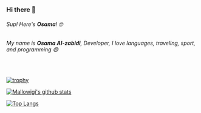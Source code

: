 ### Hi there 👋

###### Sup! Here's **Osama**! 🤓 

###### My name is **Osama Al-zabidi**, Developer, I love languages, traveling, sport, and programming 😄
<br>

[![trophy](https://github-profile-trophy.vercel.app/?username=everyskills&theme=onedark)](https://github.com/ryo-ma/github-profile-trophy)


[![Mallowigi's github stats](https://github-readme-stats.vercel.app/api?username=everyskills&count_private=true&show_icons=true&theme=radical&show_owner=true)](https://github.com/everyskills)

<!--
## for get repository info
[![ReadMe Card](https://github-readme-stats.vercel.app/api/pin/?username=everyskills&repo=material-theme-jetbrains&theme=radical)](https://github.com/everyskills/TheBossBaby)
-->

[![Top Langs](https://github-readme-stats.vercel.app/api/top-langs/?username=everyskills&theme=radical)](https://github.com/anuraghazra/github-readme-stats)

<!--
**everyskills/everyskills** is a ✨ _special_ ✨ repository because its `README.md` (this file) appears on your GitHub profile.

Here are some ideas to get you started:

- 🔭 I’m currently working on ...
- 🌱 I’m currently learning ...
- 👯 I’m looking to collaborate on ...
- 🤔 I’m looking for help with ...
- 💬 Ask me about ...
- 📫 How to reach me: ...
- 😄 Pronouns: ...
- ⚡ Fun fact: ...
-->
